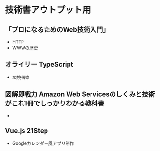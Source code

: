 # 技術書アウトプット用

## 「プロになるためのWeb技術入門」
- HTTP
- WWWの歴史

## オライリー TypeScript
- 環境構築

## 図解即戦力 Amazon Web Servicesのしくみと技術がこれ1冊でしっかりわかる教科書
- 
## Vue.js 21Step
- Googleカレンダー風アプリ制作
